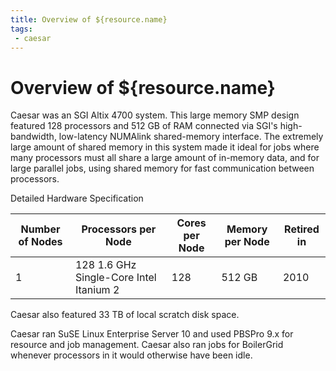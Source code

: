 ```yaml
---
title: Overview of ${resource.name}
tags:
 - caesar
---
```

# Overview of ${resource.name}

Caesar was an SGI Altix 4700 system. This large memory SMP design featured 128 processors and 512 GB of RAM connected via SGI's high-bandwidth, low-latency NUMAlink shared-memory interface. The extremely large amount of shared memory in this system made it ideal for jobs where many processors must all share a large amount of in-memory data, and for large parallel jobs, using shared memory for fast communication between processors.

Detailed Hardware Specification

<table class="inrows">
	<thead>
		<tr>
			<th scope="col">Number of Nodes</th>
			<th scope="col">Processors per Node</th>
			<th scope="col">Cores per Node</th>
			<th scope="col">Memory per Node</th>
			<th scope="col">Retired in</th>
		</tr>
	</thead>
	<tbody>
		<tr>
			<td>1</td>
			<td>128 1.6 GHz Single-Core Intel Itanium 2</td>
			<td>128</td>
			<td>512 GB</td>
			<td>2010</td>
		</tr>
	</tbody>
</table>

Caesar also featured 33 TB of local scratch disk space.

Caesar ran SuSE Linux Enterprise Server 10 and used PBSPro 9.x for resource and job management. Caesar also ran jobs for BoilerGrid whenever processors in it would otherwise have been idle.
